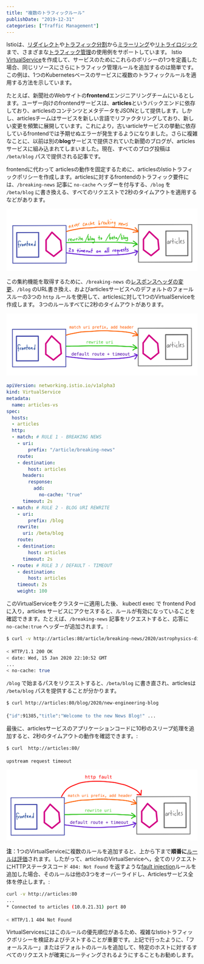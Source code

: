 ```yaml
---
title: "複数のトラフィックルール"
publishDate: "2019-12-31"
categories: ["Traffic Management"]
---
```


Istioは、[リダイレクト](https://istio.io/docs/reference/config/networking/virtual-service/#HTTPRewrite)や[トラフィック分割](https://istio.io/docs/tasks/traffic-management/traffic-shifting/)から[ミラーリング](https://istio.io/docs/tasks/traffic-management/mirroring/)や[リトライロジック](https://istio.io/docs/concepts/traffic-management/#retries)まで、さまざまな[トラフィック管理](https://istio.io/docs/concepts/traffic-management/)の使用例をサポートしています。 Istio [VirtualService](https://istio.io/docs/reference/config/networking/virtual-service/)を作成して、サービスのためにこれらのポリシーの1つを定義した場合、同じリソースにさらにトラフィック管理ルールを追加するのは簡単です。この例は、1つのKubernetesベースのサービスに複数のトラフィックルールを適用する方法を示しています。

たとえば、新聞社のWebサイトの**frontend**エンジニアリングチームにいるとします。ユーザー向けのfrontendサービスは、**articles**というバックエンドに依存しており、articlesのコンテンツとメタデータをJSONとして提供します。しかし、articlesチームはサービスを新しい言語でリファクタリングしており、新しい変更を頻繁に展開しています。これにより，古いarticleサービスの挙動に依存しているfrontendでは予期せぬエラーが発生するようになりました。さらに複雑なことに、以前は別の**blog**サービスで提供されていた新聞のブログが、articlesサービスに組み込まれてしまいました。現在、すべてのブログ投稿は  `/beta/blog` パスで提供される記事です。

frontendに代わって articlesの動作を固定するために、articlesのIstioトラフィックポリシーを作成します。articlesに対するfrontendのトラフィック要件には、`/breaking-news` 記事に `no-cache` ヘッダーを付与する、`/blog` を `/beta/blog` に書き換える、すべてのリクエストで2秒のタイムアウトを適用するなどがあります。

![](/images/multiple-functionality.png)

この集約機能を取得するために、`/breaking-news` の[レスポンスヘッダの変更](/response-headers)、`/blog` のURL書き換え、およびarticlesサービスへのデフォルトのフォールスルーの3つの `http` ルールを使用して、articlesに対して1つのVirtualServiceを作成します。 3つのルールすべてに2秒のタイムアウトがあります。

![](/images/multiple-vs.png)


```YAML
apiVersion: networking.istio.io/v1alpha3
kind: VirtualService
metadata:
  name: articles-vs
spec:
  hosts:
  - articles
  http:
  - match: # RULE 1 - BREAKING NEWS
    - uri:
        prefix: "/article/breaking-news"
    route:
    - destination:
        host: articles
      headers:
        response:
          add:
            no-cache: "true"
      timeout: 2s
  - match: # RULE 2 - BLOG URI REWRITE
    - uri:
        prefix: /blog
    rewrite:
      uri: /beta/blog
    route:
    - destination:
        host: articles
      timeout: 2s
  - route: # RULE 3 / DEFAULT - TIMEOUT
    - destination:
        host: articles
    timeout: 2s
    weight: 100
```

このVirtualServiceをクラスターに適用した後、 kubectl exec で frontend Pod に入り，articles サービスにアクセスすると、ルールが有効になっていることを確認できます。たとえば、`/breaking-news` 記事をリクエストすると、応答に `no-cache:true` ヘッダーが追加されます。:

```bash
$ curl -v http://articles:80/article/breaking-news/2020/astrophysics-discovery

< HTTP/1.1 200 OK
< date: Wed, 15 Jan 2020 22:10:52 GMT
...
< no-cache: true
```

`/blog` で始まるパスをリクエストすると、`/beta/blog` に書き直され、articlesは `/beta/blog` パスを提供することが分かります。

```bash
$ curl http://articles:80/blog/2020/new-engineering-blog

{"id":91385,"title":"Welcome to the new News Blog!" ...
```

最後に、articlesサービスのアプリケーションコードに10秒のスリープ処理を追加すると、2秒のタイムアウトの動作を確認できます。:

```bash
$ curl  http://articles:80/

upstream request timeout
```

![](/images/multiple-fault.png)

**注**：1つのVirtualServiceに複数のルールを追加すると、上から下まで**順番に**[ルールは評価](https://istio.io/docs/concepts/traffic-management/#routing-rule-precedence)されます。したがって、articlesのVirtualServiceへ，全てのリクエストにHTTPステータスコード `404: Not Found` を返すような[fault injection](https://istio.io/docs/tasks/traffic-management/fault-injection/#injecting-an-http-abort-fault…)ルールを追加した場合、そのルールは他の3つをオーバーライドし、Articlesサービス全体を停止します。:

```bash
curl -v http://articles:80
...
* Connected to articles (10.0.21.31) port 80

< HTTP/1.1 404 Not Found
```

VirtualServicesにはこのルールの優先順位があるため、複雑なIstioトラフィックポリシーを検証およびテストすることが重要です。上記で行ったように、「フォールスルー」またはデフォルトのルールを追加して、特定のホストに対するすべてのリクエストが確実にルーティングされるようにすることもお勧めします。
